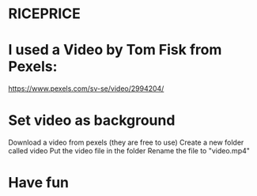 # RICEPRICE
# I used a Video by Tom Fisk from Pexels:
https://www.pexels.com/sv-se/video/2994204/

# Set video as background
Download a video from pexels (they are free to use)
Create a new folder called video
Put the video file in the folder
Rename the file to "video.mp4"

# Have fun
